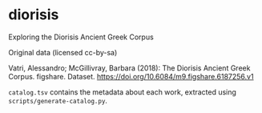# diorisis

Exploring the Diorisis Ancient Greek Corpus

Original data (licensed cc-by-sa)

Vatri, Alessandro; McGillivray, Barbara (2018): The Diorisis Ancient Greek Corpus. figshare. Dataset. https://doi.org/10.6084/m9.figshare.6187256.v1


`catalog.tsv` contains the metadata about each work, extracted using `scripts/generate-catalog.py`.
